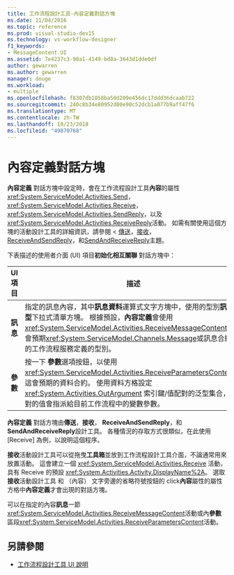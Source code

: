 ```yaml
---
title: 工作流程設計工具-內容定義對話方塊
ms.date: 11/04/2016
ms.topic: reference
ms.prod: visual-studio-dev15
ms.technology: vs-workflow-designer
f1_keywords:
- MessageContent.UI
ms.assetid: 7e4237c3-90a1-4149-bd8a-3643d1dde0df
author: gewarren
ms.author: gewarren
manager: douge
ms.workload:
- multiple
ms.openlocfilehash: f8307db1858ba50d209e456dc17ddd36dcaab722
ms.sourcegitcommit: 240c8b34e80952d00e90c52dcb1a077b9aff47f6
ms.translationtype: MT
ms.contentlocale: zh-TW
ms.lasthandoff: 10/23/2018
ms.locfileid: "49870768"
---
```

# <a name="content-definition-dialog-box"></a>內容定義對話方塊

**內容定義** 對話方塊中設定時，會在工作流程設計工具**內容**的屬性<xref:System.ServiceModel.Activities.Send>， <xref:System.ServiceModel.Activities.Receive>， <xref:System.ServiceModel.Activities.SendReply>，以及<xref:System.ServiceModel.Activities.ReceiveReply>活動。 如需有關使用這個方塊的活動設計工具的詳細資訊，請參閱 <<c0> [ 傳送](../workflow-designer/send-activity-designer.md)，[接收](../workflow-designer/receive-activity-designer.md)， [ReceiveAndSendReply](../workflow-designer/receiveandsendreply-template-designer.md)，和[SendAndReceiveReply](../workflow-designer/sendandreceivereply-template-designer.md)主題。

下表描述的使用者介面 (UI) 項目**初始化相互關聯** 對話方塊中：

|UI 項目|描述|
|-|-----------------|
|**訊息**|指定的訊息內容，其中**訊息資料**運算式文字方塊中，使用的型別**訊息類型**下拉式清單方塊。 根據預設，**內容定義**會使用<xref:System.ServiceModel.Activities.ReceiveMessageContent>，這會預期<xref:System.ServiceModel.Channels.Message>或訊息合約中的工作流程服務定義的型別。|
|**參數**|按一下 **參數**選項按鈕，以使用<xref:System.ServiceModel.Activities.ReceiveParametersContent>，這會預期的資料合約。 使用資料方格設定 <xref:System.Activities.OutArgument> 索引鍵/值配對的泛型集合，配對的值會指派給目前工作流程中的變數參數。|

**內容定義** 對話方塊由**傳送**，**接收**， **ReceiveAndSendReply**，和**SendAndReceiveReply**設計工具。 各種情況的存取方式很類似，在此使用 [Receive] 為例，以說明這個程序。

**接收**活動設計工具可以從拖曳**工具箱**並放到工作流程設計工具介面，不論通常用來放置活動。 這會建立一個 <xref:System.ServiceModel.Activities.Receive> 活動，具有 Receive 的預設 <xref:System.Activities.Activity.DisplayName%2A>。 選取 **接收**活動設計工具 和 （內容） 文字旁邊的省略符號按鈕的 click**內容**屬性的屬性方格中**內容定義**才會出現的對話方塊。

可以在指定的內容**訊息**一節<xref:System.ServiceModel.Activities.ReceiveMessageContent>活動或內**參數**區段<xref:System.ServiceModel.Activities.ReceiveParametersContent>活動。

## <a name="see-also"></a>另請參閱

- [工作流程設計工具 UI 說明](../workflow-designer/workflow-designer-ui-help.md)